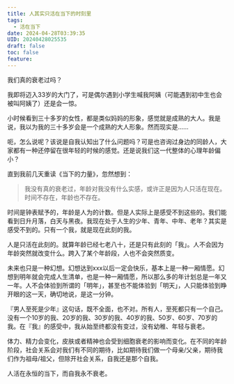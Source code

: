 ```yaml
---
title: 人其实只活在当下的时刻里
tags:
  - 活在当下
date: 2024-04-28T03:39:35
UID: 20240428025535
draft: false
toc: false
feature:
---
```

我们真的衰老过吗？

我即将迈入33岁的大门了，可是偶尔遇到小学生喊我阿姨（可能遇到初中生也会被叫阿姨了）还是会一惊。

小时候看到三十多岁的女性，都是类似妈妈的形象，感觉就是成熟的大人。我是说，我以为我的三十多岁会是一个成熟的大人形象。然而现实是......

呃，怎么说呢？该说是自我认知出了什么问题吗？可是也咨询过身边的同龄人，大家都有一种还停留在很年轻的时候的感觉。还是说我们这一代整体的心理年龄偏小？

直到我前几天重读《当下的力量》，忽然想到：
> 我没有真的衰老过，年龄对我没有什么实感，或许正是因为人只活在现在。时间不存在，年龄也不存在。

时间是钟表赋予的，年龄是人为的计数。但是人实际上是感受不到这些的。我们能看到日升月落，白天与黑夜。我现在处于人生的少年、青年、中年、老年？其实是感受不到的。只有一个我，就是现在此刻的我。
<!--more-->

人是只活在此刻的。就算年龄已经七老八十，还是只有此刻的「我」。人不会因为年龄突然就改变什么。跨入了某个年龄段，人也不会突然质变。

未来也只是一种幻想。幻想达到xxx以后一定会快乐，基本上是一种一厢情愿。幻想到明年就会完成人生清单，也是一种一厢情愿，所以那么多的年计划总是一年又一年。人不会体验到所谓的「明年」，甚至也不能体验到「明天」，人只能体验到睁开眼的这一天，确切地说，是这一分钟。

『男人至死是少年』这句话，既不全面，也不对。所有人，至死都只有一个自己。没有一个10岁的我、20岁的我、30岁的我、40岁的我、50岁、60岁、70岁的我。在『我』的感受中，我从始至终都没有变过，没有幼稚、年轻与衰老。

体力、精力会变化，皮肤或者精神也会受到细胞衰老的影响而变化。在不同的年龄阶段，社会关系会对我们有不同的期待，比如期待我们做一个母亲/父亲，期待我们作为祖母/祖父，但除开社会关系，自我还是那个自我。

人活在永恒的当下，而自我永不衰老。